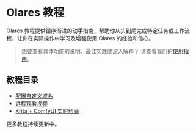 # Olares 教程

Olares 教程提供循序渐进的动手指南，帮助你从头到尾完成特定任务或工作流程，让你在实际操作中学习及增强使用 Olares 的经验和信心。

> 想要查看具体功能的说明、最佳实践或深入解释？
> 请查看我们的[使用指南](../tasks/index.md)。

## 教程目录
- [配置自定义域名](set-custom-domain.md)
- [远程观看视频](stream-media.md)
- [Krita + ComfyUI 实时绘画](comfyui-for-krita.md)

更多教程持续更新中。